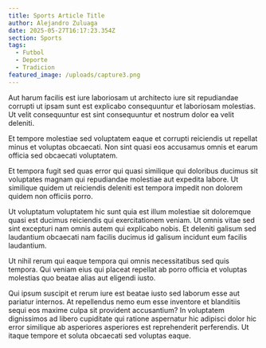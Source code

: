 ```yaml
---
title: Sports Article Title
author: Alejandro Zuluaga
date: 2025-05-27T16:17:23.354Z
section: Sports
tags:
  - Futbol
  - Deporte
  - Tradicion
featured_image: /uploads/capture3.png
---
```

<!--StartFragment-->

Aut harum facilis est iure laboriosam ut architecto iure sit repudiandae corrupti ut ipsam sunt est explicabo consequuntur et laboriosam molestias. Ut velit consequuntur est sint consequuntur et nostrum dolor ea velit deleniti.

Et tempore molestiae sed voluptatem eaque et corrupti reiciendis ut repellat minus et voluptas obcaecati. Non sint quasi eos accusamus omnis et earum officia sed obcaecati voluptatem.

Et tempora fugit sed quas error qui quasi similique qui doloribus ducimus sit voluptates magnam qui repudiandae molestiae aut expedita labore. Ut similique quidem ut reiciendis deleniti est tempora impedit non dolorem quidem non officiis porro.

Ut voluptatum voluptatem hic sunt quia est illum molestiae sit doloremque quasi est ducimus reiciendis qui exercitationem veniam. Ut omnis vitae sed sint excepturi nam omnis autem qui explicabo nobis. Et deleniti galisum sed laudantium obcaecati nam facilis ducimus id galisum incidunt eum facilis laudantium.

Ut nihil rerum qui eaque tempora qui omnis necessitatibus sed quis tempora. Qui veniam eius qui placeat repellat ab porro officia et voluptas molestias quo beatae alias aut eligendi iusto.

Qui ipsum suscipit et rerum iure est beatae iusto sed laborum esse aut pariatur internos. At repellendus nemo eum esse inventore et blanditiis sequi eos maxime culpa sit provident accusantium? In voluptatem dignissimos ad libero cupiditate qui ratione aspernatur hic adipisci dolor hic error similique ab asperiores asperiores est reprehenderit perferendis. Ut itaque tempore et soluta obcaecati sed voluptas eaque.

<!--EndFragment-->